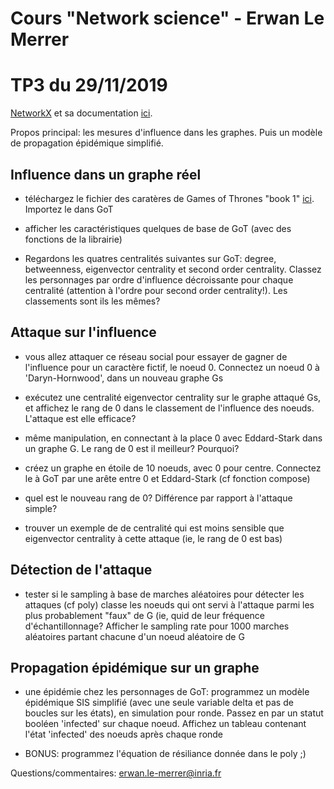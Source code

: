 # Cours "Network science" - Erwan Le Merrer
# TP3 du 29/11/2019

[NetworkX](https://networkx.github.io/) et sa documentation [ici](https://networkx.github.io/documentation/stable/index.html).

Propos principal: les mesures d'influence dans les graphes. Puis un modèle de propagation épidémique simplifié.

## Influence dans un graphe réel

*  téléchargez le fichier des caratères de Games of Thrones "book 1" [ici](https://github.com/mathbeveridge/asoiaf). Importez le dans GoT

* afficher les caractéristiques quelques de base de GoT (avec des fonctions de la librairie)

* Regardons les quatres centralités suivantes sur GoT: degree, betweenness, eigenvector centrality et second order centrality. Classez les personnages par ordre d'influence décroissante pour chaque centralité (attention à l'ordre pour second order centrality!). Les classements sont ils les mêmes?

## Attaque sur l'influence 
* vous allez attaquer ce réseau social pour essayer de gagner de l'influence pour un caractère fictif, le noeud 0. Connectez un noeud 0 à 'Daryn-Hornwood', dans un nouveau graphe Gs

* exécutez une centralité eigenvector centrality sur le graphe attaqué Gs, et affichez le rang de 0 dans le classement de l'influence des noeuds. L'attaque est elle efficace?

* même manipulation, en connectant à la place 0 avec Eddard-Stark dans un graphe G. Le rang de 0 est il meilleur? Pourquoi?

* créez un graphe en étoile de 10 noeuds, avec 0 pour centre. Connectez le à GoT par une arête entre 0 et Eddard-Stark (cf fonction compose)

* quel est le nouveau rang de 0? Différence par rapport à l'attaque simple?

* trouver un exemple de de centralité qui est moins sensible que eigenvector centrality à cette attaque (ie, le rang de 0 est bas)

## Détection de l'attaque

* tester si le sampling à base de marches aléatoires pour détecter les attaques (cf poly) classe les noeuds qui ont servi à l'attaque parmi les plus probablement "faux" de G (ie, quid de leur fréquence d'échantillonnage? Afficher le sampling rate pour 1000 marches aléatoires partant chacune d'un noeud aléatoire de G

## Propagation épidémique sur un graphe
* une épidémie chez les personnages de GoT: programmez un modèle épidémique SIS simplifié (avec une seule variable delta et pas de boucles sur les états), en simulation pour ronde. Passez en par un statut booléen 'infected' sur chaque noeud. Affichez un tableau contenant l'état 'infected' des noeuds après chaque ronde

* BONUS: programmez l'équation de résiliance donnée dans le poly ;)

Questions/commentaires: erwan.le-merrer@inria.fr
